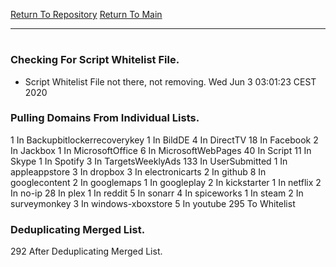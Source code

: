 [Return To Repository](https://github.com/bast69/piholeparser/)
[Return To Main](https://github.com/bast69/piholeparser/blob/master/RecentRunLogs/Mainlog.md)
____________________________________
# 
### Checking For Script Whitelist File.
* Script Whitelist File not there, not removing. Wed Jun  3 03:01:23 CEST 2020
### Pulling Domains From Individual Lists.
1 In Backupbitlockerrecoverykey
1 In BildDE
4 In DirectTV
18 In Facebook
2 In Jackbox
1 In MicrosoftOffice
6 In MicrosoftWebPages
40 In Script
11 In Skype
1 In Spotify
3 In TargetsWeeklyAds
133 In UserSubmitted
1 In appleappstore
3 In dropbox
3 In electronicarts
2 In github
8 In googlecontent
2 In googlemaps
1 In googleplay
2 In kickstarter
1 In netflix
2 In no-ip
28 In plex
1 In reddit
5 In sonarr
4 In spiceworks
1 In steam
2 In surveymonkey
3 In windows-xboxstore
5 In youtube
295 To Whitelist
### Deduplicating Merged List.
292 After Deduplicating Merged List.
